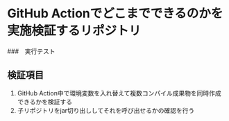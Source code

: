 # GitHub Actionでどこまでできるのかを実施検証するリポジトリ

###　実行テスト

## 検証項目

1. GitHub Action中で環境変数を入れ替えて複数コンパイル成果物を同時作成できるかを検証する
2. 子リポジトリをjar切り出ししてそれを呼び出せるかの確認を行う
